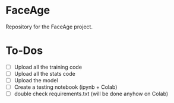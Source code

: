 # FaceAge
Repository for the FaceAge project.


# To-Dos
- [ ] Upload all the training code
- [ ] Upload all the stats code
- [ ] Upload the model
- [ ] Create a testing notebook (ipynb + Colab)
- [ ] double check requirements.txt (will be done anyhow on Colab)
